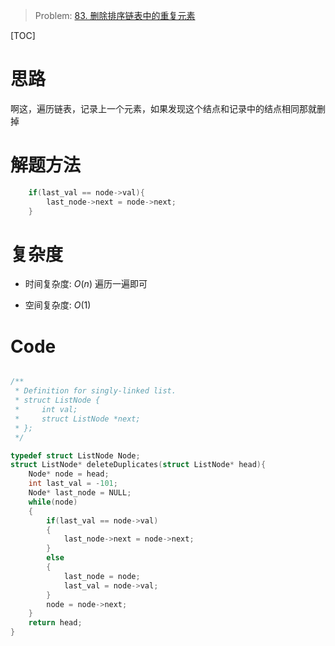 > Problem: [83. 删除排序链表中的重复元素](https://leetcode.cn/problems/remove-duplicates-from-sorted-list/description/)

[TOC]

# 思路
啊这，遍历链表，记录上一个元素，如果发现这个结点和记录中的结点相同那就删掉

# 解题方法
```c
    if(last_val == node->val){
        last_node->next = node->next;
    }
```

# 复杂度
- 时间复杂度: 
$O(n)$
遍历一遍即可

- 空间复杂度: 
$O(1)$


# Code
```C []

/**
 * Definition for singly-linked list.
 * struct ListNode {
 *     int val;
 *     struct ListNode *next;
 * };
 */

typedef struct ListNode Node;
struct ListNode* deleteDuplicates(struct ListNode* head){
    Node* node = head;
    int last_val = -101;
    Node* last_node = NULL;
    while(node)
    {
        if(last_val == node->val)
        {
            last_node->next = node->next;
        }
        else
        {
            last_node = node;
            last_val = node->val;
        }
        node = node->next;
    }
    return head;
}
```
